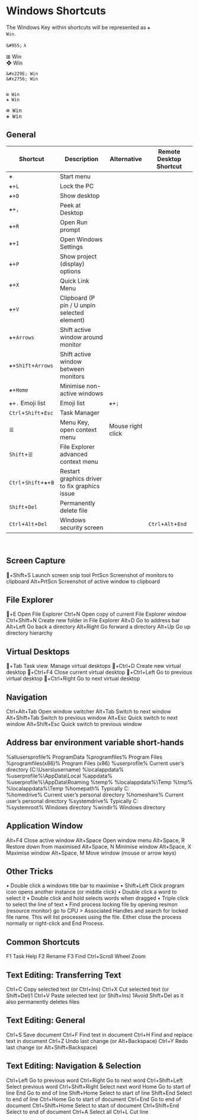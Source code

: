 # Windows Shortcuts

The Windows Key within shortcuts will be represented as <code>&#x2756; Win</code>.


`&#955;`
<code>&#955;</code>



&#x229E; Win  
&#x2756; Win

```
&#x229E; Win  
&#x2756; Win
```
<code>
&#x229E; Win  
&#x2756; Win
</code>
 
<pre>
&#x229E; Win  
&#x2756; Win
</pre>

## General

| Shortcut                                 | Description                                    | Alternative                | Remote Desktop Shortcut |
| ---                                      | ---                                            | ---                        | ---                     |
| <code>&#x2756;</code>                    | Start menu                                     |                            |                         |
| <code>&#x2756;</code>+`L`                | Lock the PC                                    |                            |                         |
| <code>&#x2756;</code>+`D`                | Show desktop                                   |                            |                         |
| <code>&#x2756;</code>+`,`                | Peek at Desktop                                |                            |                         |
| <code>&#x2756;</code>+`R`                | Open Run prompt                                |                            |                         |
| <code>&#x2756;</code>+`I`                | Open Windows Settings                          |                            |                         |
| <code>&#x2756;</code>+`P`                | Show project (display) options                 |                            |                         |
| <code>&#x2756;</code>+`X`                | Quick Link Menu                                |                            |                         |
| <code>&#x2756;</code>+`V`                | Clipboard (P pin / U unpin selected element)   |                            |                         |
| <code>&#x2756;</code>+`Arrows`           | Shift active window around monitor             |                            |                         |
| <code>&#x2756;</code>+`Shift`+`Arrows`   | Shift active window between monitors           |                            |                         |
| <code>&#x2756;</code>+`Home`             | Minimise non-active windows                    |                            |                         |
| <code>&#x2756;</code>+`.`	Emoji list     | Emoji list                                     | <code>&#x2756;</code>+`;`  |                         |
| `Ctrl`+`Shift`+`Esc`                     | Task Manager                                   |                            |                         |
| <code>&#x2630;</code>                    | Menu Key, open context menu                    | Mouse right click          |                         |
| `Shift`+<code>&#x2630;</code>            | File Explorer advanced context menu            |                            |                         |
| `Ctrl`+`Shift`+<code>&#x2756;</code>+`B` | Restart graphics driver to fix graphics issue  |                            |                         |
| `Shift`+`Del`                            | Permanently delete file                        |                            |                         |
| `Ctrl`+`Alt`+`Del`                       | Windows security screen                        |                            | `Ctrl`+`Alt`+`End`      |
<br>


## Screen Capture
+Shift+S	Launch screen snip tool
PrtScn	Screenshot of monitors to clipboard
Alt+PrtScn	Screenshot of active window to clipboard


## File Explorer
+E	Open File Explorer
Ctrl+N	Open copy of current File Explorer window
Ctrl+Shift+N	Create new folder in File Explorer
Alt+D	Go to address bar
Alt+Left	Go back a directory
Alt+Right	Go forward a directory
Alt+Up	Go up directory hierarchy


## Virtual Desktops
+Tab	Task view. Manage virtual desktops
+Ctrl+D	Create new virtual desktop
+Ctrl+F4	Close current virtual desktop
+Ctrl+Left	Go to previous virtual desktop
+Ctrl+Right	Go to next virtual desktop


## Navigation
Ctrl+Alt+Tab	Open window switcher
Alt+Tab	Switch to next window
Alt+Shift+Tab	Switch to previous window
Alt+Esc	Quick switch to next window
Alt+Shift+Esc	Quick switch to previous window


## Address bar environment variable short-hands
%allusersprofile%	ProgramData
%programfiles%	Program Files
%programfiles(x86)%	Program Files (x86)
%userprofile%	Current user’s directory (C:\Users\username)
%localappdata%	%userprofile%\AppData\Local
%appdata%	%userprofile%\AppData\Roaming
%temp%	%localappdata%\Temp
%tmp%	%localappdata%\Temp
%homepath%	Typically C:\
%homedrive%	Current user’s personal directory
%homeshare%	Current user’s personal directory
%systemdrive%	Typically C:\
%systemroot%	Windows directory
%windir%	Windows directory


## Application Window
Alt+F4	Close active window
Alt+Space	Open window menu
Alt+Space, R	Restore down from maximised
Alt+Space, N	Minimise window
Alt+Space, X	Maximise window
Alt+Space, M	Move window (mouse or arrow keys)


## Other Tricks
•	Double click a windows title bar to maximise
•	Shift+Left Click program icon opens another instance (or middle click)
•	Double click a word to select it
•	Double click and hold selects words when dragged
•	Triple click to select the line of text
•	Find process locking file by opening resmon (resource monitor) go to CPU > Associated Handles and search for locked file name. This will list processes using the file. Either close the process normally or right-click and End Process.


## Common Shortcuts
F1	Task Help
F2	Rename
F3	Find
Ctrl+Scroll Wheel	Zoom


## Text Editing: Transferring Text
Ctrl+C	Copy selected text (or Ctrl+Ins)
Ctrl+X	Cut selected text (or Shift+Del)1
Ctrl+V	Paste selected text (or Shift+Ins)
1Avoid Shift+Del as it also permanently deletes files


## Text Editing: General
Ctrl+S	Save document
Ctrl+F	Find text in document
Ctrl+H	Find and replace text in document
Ctrl+Z	Undo last change (or Alt+Backspace)
Ctrl+Y	Redo last change (or Alt+Shift+Backspace)


## Text Editing: Navigation & Selection
Ctrl+Left	Go to previous word
Ctrl+Right	Go to next word
Ctrl+Shift+Left	Select previous word
Ctrl+Shift+Right	Select next word
Home	Go to start of line
End	Go to end of line
Shift+Home	Select to start of line
Shift+End	Select to end of line
Ctrl+Home	Go to start of document
Ctrl+End	Go to end of document
Ctrl+Shift+Home	Select to start of document
Ctrl+Shift+End	Select to end of document
Ctrl+A	Select all
Ctrl+L	Cut line
